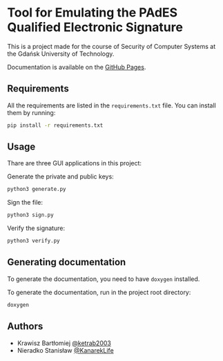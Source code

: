 # Tool for Emulating the PAdES Qualified Electronic Signature

This is a project made for the course of Security of Computer Systems at the Gdańsk University of Technology.

Documentation is available on the [GitHub Pages](https://ketrab2003.github.io/pades-emulation/).

## Requirements

All the requirements are listed in the `requirements.txt` file. You can install them by running:
```bash
pip install -r requirements.txt
```

## Usage

Thare are three GUI applications in this project:

Generate the private and public keys:
```bash
python3 generate.py
```

Sign the file:
```bash
python3 sign.py
```

Verify the signature:
```bash
python3 verify.py
```

## Generating documentation

To generate the documentation, you need to have `doxygen` installed.

To generate the documentation, run in the project root directory:
```bash
doxygen
```

## Authors

- Krawisz Bartłomiej [@ketrab2003](https://github.com/ketrab2003)
- Nieradko Stanisław [@KanarekLife](https://github.com/KanarekLife)